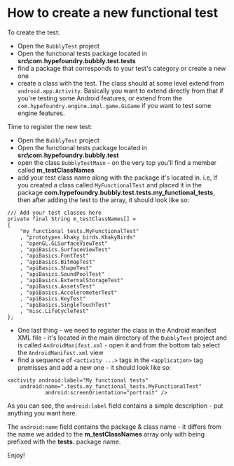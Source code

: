 # How to create a new functional test #

To create the test:

  * Open the `BubblyTest` project
  * Open the functional tests package located in **src\com.hypefoundry.bubbly.test.tests**
  * find a package that corresponds to your test's category or create a new one
  * create a class with the test. The class should at some level extend from `android.app.Activity`. Basically you want to extend directly from that if you're testing some Android features, or extend from the `com.hypefoundry.engine.impl.game.GLGame` if you want to test some engine features.

Time to register the new test:
  * Open the `BubblyTest` project
  * Open the functional tests package located in **src\com.hypefoundry.bubbly.test**
  * open the class `BubblyTestMain` - on the very top you'll find a member called **m\_testClassNames**
  * add your test class name along with the package it's located in. i.e, If you created a class called `MyFunctionalTest` and placed it in the package **com.hypefoundry.bubbly.test.tests.my\_functional\_tests**, then after adding the test to the array, it should look like so:

```
/// Add your test classes here
private final String m_testClassNames[] = 
{ 
	"my_functional_tests.MyFunctionalTest"
	, "prototypes.khaky_birds.KhakyBirds"
	, "openGL.GLSurfaceViewTest"
	, "apiBasics.SurfaceViewTest"
	, "apiBasics.FontTest"
	, "apiBasics.BitmapTest"
	, "apiBasics.ShapeTest"
	, "apiBasics.SoundPoolTest"
	, "apiBasics.ExternalStorageTest"
	, "apiBasics.AssetsTest"
	, "apiBasics.AccelerometerTest"
	, "apiBasics.KeyTest"
	, "apiBasics.SingleTouchTest"
	, "misc.LifeCycleTest"
};
```

  * One last thing - we need to register the class in the Android manifest XML file - it's located in the main directory of the `BubblyTest` project and is called `AndroidManifest.xml` - open it and from the bottom tab select the `AndroidManifest.xml` view
  * find a sequence of `<activity ...>` tags in the `<application>` tag premisses and add a new one - it should look like so:

```
<activity android:label="My functional tests"
	android:name=".tests.my_functional_tests.MyFunctionalTest"
			android:screenOrientation="portrait" />
```

As you can see, the `android:label` field contains a simple description - put anything you want here.

The `android:name` field contains the package & class name - it differs from the name we added to the **m\_testClassNames** array only with being prefixed with the **tests.** package name.

Enjoy!